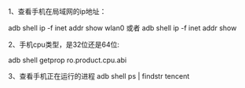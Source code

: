 
1、查看手机在局域网的ip地址：

adb shell ip -f inet addr show wlan0 或者 adb shell ip -f inet addr show

2、手机cpu类型，是32位还是64位:

adb shell getprop ro.product.cpu.abi 


3、查看手机正在运行的进程
adb shell ps | findstr tencent
